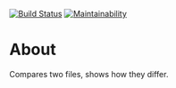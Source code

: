 [![Build Status](https://travis-ci.org/buyfn/project-lvl2-s221.svg?branch=master)](https://travis-ci.org/buyfn/project-lvl2-s221)
[![Maintainability](https://api.codeclimate.com/v1/badges/657b679af6837c399ab8/maintainability)](https://codeclimate.com/github/buyfn/project-lvl2-s221/maintainability)
# About
Compares two files, shows how they differ.